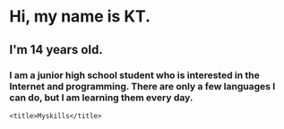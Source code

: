 # Hi, my name is KT.
## I'm 14 years old.
### I am a junior high school student who is interested in the Internet and programming. There are only a few languages I can do, but I am learning them every day.
```html:title
<title>Myskills</title>  
```

<!--
**KTxXxX0828/KTxXxX0828** is a ✨ _special_ ✨ repository because its `README.md` (this file) appears on your GitHub profile.

Here are some ideas to get you started:

- 🔭 I’m currently working on ...
- 🌱 I’m currently learning ...
- 👯 I’m looking to collaborate on ...
- 🤔 I’m looking for help with ...
- 💬 Ask me about ...
- 📫 How to reach me: ...
- 😄 Pronouns: ...
- ⚡ Fun fact: ...
-->
